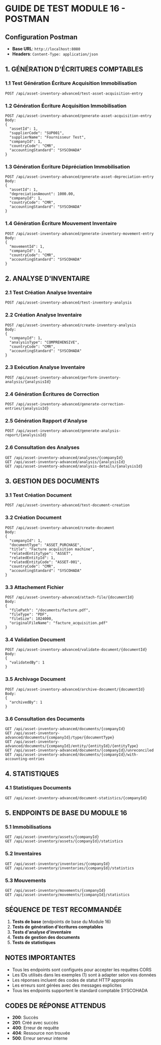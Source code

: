 # GUIDE DE TEST MODULE 16 - POSTMAN

## Configuration Postman
- **Base URL**: `http://localhost:8080`
- **Headers**: `Content-Type: application/json`

## 1. GÉNÉRATION D'ÉCRITURES COMPTABLES

### 1.1 Test Génération Écriture Acquisition Immobilisation
```
POST /api/asset-inventory-advanced/test-asset-acquisition-entry
```

### 1.2 Génération Écriture Acquisition Immobilisation
```
POST /api/asset-inventory-advanced/generate-asset-acquisition-entry
Body:
{
  "assetId": 1,
  "supplierCode": "SUP001",
  "supplierName": "Fournisseur Test",
  "companyId": 1,
  "countryCode": "CMR",
  "accountingStandard": "SYSCOHADA"
}
```

### 1.3 Génération Écriture Dépréciation Immobilisation
```
POST /api/asset-inventory-advanced/generate-asset-depreciation-entry
Body:
{
  "assetId": 1,
  "depreciationAmount": 1000.00,
  "companyId": 1,
  "countryCode": "CMR",
  "accountingStandard": "SYSCOHADA"
}
```

### 1.4 Génération Écriture Mouvement Inventaire
```
POST /api/asset-inventory-advanced/generate-inventory-movement-entry
Body:
{
  "movementId": 1,
  "companyId": 1,
  "countryCode": "CMR",
  "accountingStandard": "SYSCOHADA"
}
```

## 2. ANALYSE D'INVENTAIRE

### 2.1 Test Création Analyse Inventaire
```
POST /api/asset-inventory-advanced/test-inventory-analysis
```

### 2.2 Création Analyse Inventaire
```
POST /api/asset-inventory-advanced/create-inventory-analysis
Body:
{
  "companyId": 1,
  "analysisType": "COMPREHENSIVE",
  "countryCode": "CMR",
  "accountingStandard": "SYSCOHADA"
}
```

### 2.3 Exécution Analyse Inventaire
```
POST /api/asset-inventory-advanced/perform-inventory-analysis/{analysisId}
```

### 2.4 Génération Écritures de Correction
```
POST /api/asset-inventory-advanced/generate-correction-entries/{analysisId}
```

### 2.5 Génération Rapport d'Analyse
```
POST /api/asset-inventory-advanced/generate-analysis-report/{analysisId}
```

### 2.6 Consultation des Analyses
```
GET /api/asset-inventory-advanced/analyses/{companyId}
GET /api/asset-inventory-advanced/analysis/{analysisId}
GET /api/asset-inventory-advanced/analysis-details/{analysisId}
```

## 3. GESTION DES DOCUMENTS

### 3.1 Test Création Document
```
POST /api/asset-inventory-advanced/test-document-creation
```

### 3.2 Création Document
```
POST /api/asset-inventory-advanced/create-document
Body:
{
  "companyId": 1,
  "documentType": "ASSET_PURCHASE",
  "title": "Facture acquisition machine",
  "relatedEntityType": "ASSET",
  "relatedEntityId": 1,
  "relatedEntityCode": "ASSET-001",
  "countryCode": "CMR",
  "accountingStandard": "SYSCOHADA"
}
```

### 3.3 Attachement Fichier
```
POST /api/asset-inventory-advanced/attach-file/{documentId}
Body:
{
  "filePath": "/documents/facture.pdf",
  "fileType": "PDF",
  "fileSize": 1024000,
  "originalFileName": "facture_acquisition.pdf"
}
```

### 3.4 Validation Document
```
POST /api/asset-inventory-advanced/validate-document/{documentId}
Body:
{
  "validatedBy": 1
}
```

### 3.5 Archivage Document
```
POST /api/asset-inventory-advanced/archive-document/{documentId}
Body:
{
  "archivedBy": 1
}
```

### 3.6 Consultation des Documents
```
GET /api/asset-inventory-advanced/documents/{companyId}
GET /api/asset-inventory-advanced/documents/{companyId}/type/{documentType}
GET /api/asset-inventory-advanced/documents/{companyId}/entity/{entityId}/{entityType}
GET /api/asset-inventory-advanced/documents/{companyId}/unreconciled
GET /api/asset-inventory-advanced/documents/{companyId}/with-accounting-entries
```

## 4. STATISTIQUES

### 4.1 Statistiques Documents
```
GET /api/asset-inventory-advanced/document-statistics/{companyId}
```

## 5. ENDPOINTS DE BASE DU MODULE 16

### 5.1 Immobilisations
```
GET /api/asset-inventory/assets/{companyId}
GET /api/asset-inventory/assets/{companyId}/statistics
```

### 5.2 Inventaires
```
GET /api/asset-inventory/inventories/{companyId}
GET /api/asset-inventory/inventories/{companyId}/statistics
```

### 5.3 Mouvements
```
GET /api/asset-inventory/movements/{companyId}
GET /api/asset-inventory/movements/{companyId}/statistics
```

## SÉQUENCE DE TEST RECOMMANDÉE

1. **Tests de base** (endpoints de base du Module 16)
2. **Tests de génération d'écritures comptables**
3. **Tests d'analyse d'inventaire**
4. **Tests de gestion des documents**
5. **Tests de statistiques**

## NOTES IMPORTANTES

- Tous les endpoints sont configurés pour accepter les requêtes CORS
- Les IDs utilisés dans les exemples (1) sont à adapter selon vos données
- Les réponses incluent des codes de statut HTTP appropriés
- Les erreurs sont gérées avec des messages explicites
- Tous les endpoints supportent le standard comptable SYSCOHADA

## CODES DE RÉPONSE ATTENDUS

- **200**: Succès
- **201**: Créé avec succès
- **400**: Erreur de requête
- **404**: Ressource non trouvée
- **500**: Erreur serveur interne


